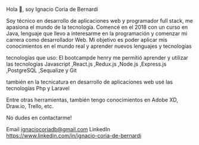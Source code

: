 Hola 👋, soy Ignacio Coria de Bernardi


Soy técnico en desarrollo de aplicaciones web y programador full stack, me apasiona el mundo de la tecnología.
Comencé en el 2018 con un curso en Java, lenguaje que llevo a interesarme en la programación y comenzar mi carrera como desarrollador Web.
Mi objetivo es poder aplicar mis conocimientos en el mundo real y aprender nuevos lenguajes y tecnologías 

tecnologías que uso:
El bootcampde henry me permitió aprender y utilizar las tecnologías
  Javascript
  ,React.js
  ,Redux.js
  ,Node.js
  ,Express.js
  ,PostgreSQL
  ,Sequalize
   y Git
  
también en la tecnicatura en desarrollo de aplicaciones web usé las tecnologías
  Php y
 Laravel

Entre otras herramientas, también tengo conocimientos en Adobe XD, Draw.io, Trello, etc.

No dudes en contactarme! 

Email ignaciocoriadb@gmail.com  LinkedIn https://www.linkedin.com/in/ignacio-coria-de-bernardi
